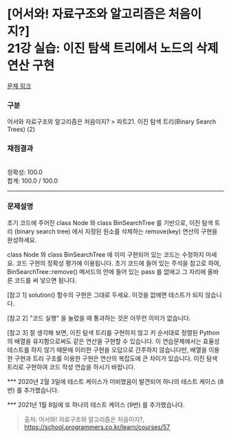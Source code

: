 # [어서와! 자료구조와 알고리즘은 처음이지?] <br> 21강 실습: 이진 탐색 트리에서 노드의 삭제 연산 구현

[문제 링크](https://school.programmers.co.kr/learn/courses/57/lessons/13798) 

### 구분

어서와 자료구조와 알고리즘은 처음이지? > 파트21. 이진 탐색 트리(Binary Search Trees) (2)

### 채점결과

<br/>정확성: 100.0<br/>합계: 100.0 / 100.0

<hr>

### 문제설명
<p>초기 코드에 주어진 class Node 와 class BinSearchTree 를 기반으로, 이진 탐색 트리 (binary search tree) 에서 지정된 원소를 삭제하는 remove(key) 연산의 구현을 완성하세요.

class Node 와 class BinSearchTree 에 이미 구현되어 있는 코드는 수정하지 마세요. 코드 구현의 정확성 평가에 이용됩니다. 초기 코드에 들어 있는 주석을 참고로 하여, BinSearchTree::remove() 메서드의 안에 들어 있는 pass 를 없애고 그 자리에 올바른 코드를 써 넣으면 됩니다.

[참고 1] solution() 함수의 구현은 그대로 두세요. 이것을 없애면 테스트가 되지 않습니다.

[참고 2] "코드 실행" 을 눌렀을 때 통과하는 것은 아무런 의미가 없습니다.

[참고 3] 잘 생각해 보면, 이진 탐색 트리를 구현하지 않고 키 순서대로 정렬된 Python 의 배열을 유지함으로써도 같은 연산을 구현할 수 있습니다. 이 연습문제에서는 효율성 테스트를 하지 않기 때문에 이러한 구현을 오답으로 간주하지 않습니다만, 배열을 이용한 구현과 트리 구조를 이용한 구현은 연산의 복잡도에 큰 차이가 있습니다. 이진 탐색 트리로 구현하여 코드 작성 연습을 하시기 바랍니다.

*** 2020년 2월 3일에 테스트 케이스가 미비했음이 발견되어 하나의 테스트 케이스 (8번) 를 추가했습니다.

*** 2021년 1월 8일에 또 하나의 테스트 케이스 (9번) 를 추가했습니다.</p>


> 출처: 어서와! 자료구조와 알고리즘은 처음이지?, https://school.programmers.co.kr/learn/courses/57
